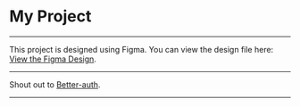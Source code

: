 # My Project
*******
This project is designed using Figma. You can view the design file here:
[View the Figma Design](https://www.figma.com/design/jcheStD6DRsnfiQiljj7yw/Better-Auth?node-id=21-311&t=O5XZMbl9sZswO6eT-1).

*******
 Shout out to
[Better-auth](https://github.com/Manuel-heav/built).

*******
